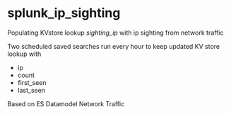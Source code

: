 # splunk_ip_sighting

Populating KVstore lookup _sighting_ip_ with ip sighting from network traffic

Two scheduled saved searches run every hour to keep updated KV store lookup with
* ip
* count
* first_seen
* last_seen

Based on ES Datamodel Network Traffic
